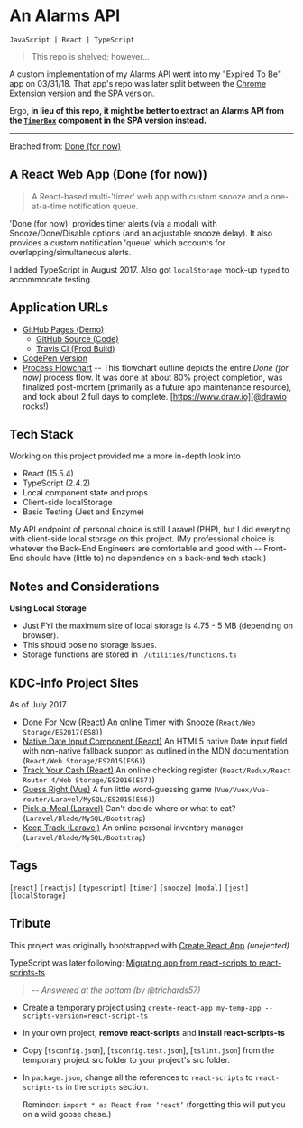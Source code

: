 # An Alarms API

```
JavaScript | React | TypeScript
```

> This repo is shelved; however...

A custom implementation of my Alarms API went into my "Expired To Be" app on 03/31/18. That app's repo was later split between the [Chrome Extension version](https://github.com/KDCinfo/expired-to-be) and the [SPA version](https://github.com/KDCinfo/expired-to-be-spa). 

Ergo, **in lieu of this repo, it might be better to extract an Alarms API from the [`TimerBox`](https://github.com/KDCinfo/expired-to-be-spa/blob/master/src/components/TimerBox.tsx) component in the SPA version instead.**

---

Brached from: [Done (for now)](https://github.com/KDCinfo/done-for-now)

## A React Web App (Done (for now))

> A React-based multi-'timer' web app with custom snooze and a one-at-a-time notification queue.

'Done (for now)' provides timer alerts (via a modal) with Snooze/Done/Disable options (and an adjustable snooze delay).
It also provides a custom notification 'queue' which accounts for overlapping/simultaneous alerts.

I added TypeScript in August 2017. Also got `localStorage` mock-up `typed` to accommodate testing.

## Application URLs

  - [GitHub Pages (Demo)](https://KDCinfo.github.io/done-for-now/)
    - [GitHub Source (Code)](https://github.com/KDCinfo/done-for-now)
    - [Travis CI (Prod Build)](https://travis-ci.org/KDCinfo/done-for-now)
  - [CodePen Version](https://codepen.io/KeithDC/pen/weXdEe)
  - [Process Flowchart](https://www.draw.io/?lightbox=1&highlight=0000ff&layers=1&nav=1&title=done-for-now.xml#Uhttps%3A%2F%2Fdrive.google.com%2Fuc%3Fid%3D1yBRNQSlwDAaUjgA4M2Th9HJPS471JyWY%26export%3Ddownload) -- This flowchart outline depicts the entire *Done (for now)* process flow. It was done at about 80% project completion, was finalized post-mortem (primarily as a future app maintenance resource), and took about 2 full days to complete. [https://www.draw.io](@drawio rocks!)

## Tech Stack

Working on this project provided me a more in-depth look into
  - React (15.5.4)
  - TypeScript (2.4.2)
  - Local component state and props
  - Client-side localStorage
  - Basic Testing (Jest and Enzyme)

My API endpoint of personal choice is still Laravel (PHP), but I did everyting with client-side local storage on this project.
(My professional choice is whatever the Back-End Engineers are comfortable and good with -- Front-End should have (little to) no dependence on a back-end tech stack.)

## Notes and Considerations

**Using Local Storage**

  - Just FYI the maximum size of local storage is 4.75 - 5 MB (depending on browser).
  - This should pose no storage issues.
  - Storage functions are stored in `./utilities/functions.ts`

## KDC-info Project Sites

As of July 2017

  - [Done For Now (React)](https://kdcinfo.com/app/done-for-now/) An online Timer with Snooze (`React/Web Storage/ES2017(ES8)`)
  - [Native Date Input Component (React)](https://kdcinfo.github.io/react-form-input-date-native/) An HTML5 native Date input field with non-native fallback support as outlined in the MDN documentation (`React/Web Storage/ES2015(ES6)`)
  - [Track Your Cash (React)](https://kdcinfo.com/app/register/) An online checking register (`React/Redux/React Router 4/Web Storage/ES2016(ES7)`)
  - [Guess Right (Vue)](https://kdcinfo.com/guessright/) A fun little word-guessing game (`Vue/Vuex/Vue-router/Laravel/MySQL/ES2015(ES6)`)
  - [Pick-a-Meal (Laravel)](https://kdcinfo.com/pickameal/) Can't decide where or what to eat? (`Laravel/Blade/MySQL/Bootstrap`)
  - [Keep Track (Laravel)](https://kdcinfo.com/keeptrack/) An online personal inventory manager (`Laravel/Blade/MySQL/Bootstrap`)

## Tags

`[react]` `[reactjs]` `[typescript]` `[timer]` `[snooze]` `[modal]` `[jest]` `[localStorage]`

## Tribute

This project was originally bootstrapped with [Create React App](https://github.com/facebookincubator/create-react-app) _(unejected)_

TypeScript was later following:
  [Migrating app from react-scripts to react-scripts-ts](https://www.bountysource.com/issues/47190513-migrating-app-from-react-scripts-to-react-scripts-ts)

> -- <cite>Answered at the bottom (by @trichards57)</cite>

  - Create a temporary project using `create-react-app my-temp-app --scripts-version=react-script-ts`


  - In your own project, **remove react-scripts** and **install react-scripts-ts**


  - Copy [`tsconfig.json`], [`tsconfig.test.json`], [`tslint.json`] from the temporary project src folder to your project's src folder.


  - In `package.json`, change all the references to `react-scripts` to `react-scripts-ts` in the `scripts` section.

    Reminder: `import * as React from ‘react’` (forgetting this will put you on a wild goose chase.)
